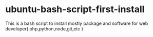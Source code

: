 ubuntu-bash-script-first-install
================================

This is a bash script to install mostly package and software for web developer( php,python,node,git,etc )
